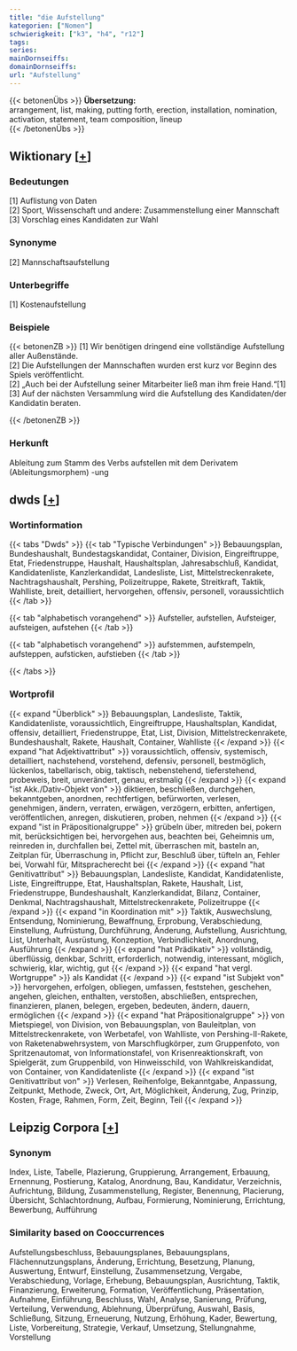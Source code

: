 ```yaml
---
title: "die Aufstellung"
kategorien: ["Nomen"]
schwierigkeit: ["k3", "h4", "r12"]
tags:
series:
mainDornseiffs:
domainDornseiffs:
url: "Aufstellung"
---
```


{{< betonenÜbs >}}
**Übersetzung:**  
arrangement, list, making, putting forth, erection, installation, nomination, activation, statement, team composition, lineup  
{{< /betonenÜbs >}}

## Wiktionary [[+](https://de.wiktionary.org/wiki/Aufstellung)]

### Bedeutungen
[1] Auflistung von Daten  
[2] Sport, Wissenschaft und andere: Zusammenstellung einer Mannschaft  
[3] Vorschlag eines Kandidaten zur Wahl  

### Synonyme
[2] Mannschaftsaufstellung  

### Unterbegriffe
[1] Kostenaufstellung  

### Beispiele
{{< betonenZB >}}
[1] Wir benötigen dringend eine vollständige Aufstellung aller Außenstände.  
[2] Die Aufstellungen der Mannschaften wurden erst kurz vor Beginn des Spiels veröffentlicht.  
[2] „Auch bei der Aufstellung seiner Mitarbeiter ließ man ihm freie Hand.“[1]  
[3] Auf der nächsten Versammlung wird die Aufstellung des Kandidaten/der Kandidatin beraten.  

{{< /betonenZB >}}
### Herkunft
Ableitung zum Stamm des Verbs aufstellen mit dem Derivatem (Ableitungsmorphem) -ung  



## dwds [[+](https://www.dwds.de/wb/Aufstellung)]

### Wortinformation
{{< tabs "Dwds" >}}
{{< tab "Typische Verbindungen" >}}
Bebauungsplan, Bundeshaushalt, Bundestagskandidat, Container, Division, Eingreiftruppe, Etat, Friedenstruppe, Haushalt, Haushaltsplan, Jahresabschluß, Kandidat, Kandidatenliste, Kanzlerkandidat, Landesliste, List, Mittelstreckenrakete, Nachtragshaushalt, Pershing, Polizeitruppe, Rakete, Streitkraft, Taktik, Wahlliste, breit, detailliert, hervorgehen, offensiv, personell, voraussichtlich
{{< /tab >}}

{{< tab "alphabetisch vorangehend" >}}
Aufsteller, aufstellen, Aufsteiger, aufsteigen, aufstehen
{{< /tab >}}

{{< tab "alphabetisch vorangehend" >}}
aufstemmen, aufstempeln, aufsteppen, aufsticken, aufstieben
{{< /tab >}}

{{< /tabs >}}

### Wortprofil
{{< expand "Überblick" >}} Bebauungsplan, Landesliste, Taktik, Kandidatenliste, voraussichtlich, Eingreiftruppe, Haushaltsplan, Kandidat, offensiv, detailliert, Friedenstruppe, Etat, List, Division, Mittelstreckenrakete, Bundeshaushalt, Rakete, Haushalt, Container, Wahlliste {{< /expand >}}
{{< expand "hat Adjektivattribut" >}} voraussichtlich, offensiv, systemisch, detailliert, nachstehend, vorstehend, defensiv, personell, bestmöglich, lückenlos, tabellarisch, obig, taktisch, nebenstehend, tieferstehend, probeweis, breit, unverändert, genau, erstmalig {{< /expand >}}
{{< expand "ist Akk./Dativ-Objekt von" >}} diktieren, beschließen, durchgehen, bekanntgeben, anordnen, rechtfertigen, befürworten, verlesen, genehmigen, ändern, verraten, erwägen, verzögern, erbitten, anfertigen, veröffentlichen, anregen, diskutieren, proben, nehmen {{< /expand >}}
{{< expand "ist in Präpositionalgruppe" >}} grübeln über, mitreden bei, pokern mit, berücksichtigen bei, hervorgehen aus, beachten bei, Geheimnis um, reinreden in, durchfallen bei, Zettel mit, überraschen mit, basteln an, Zeitplan für, Überraschung in, Pflicht zur, Beschluß über, tüfteln an, Fehler bei, Vorwahl für, Mitspracherecht bei {{< /expand >}}
{{< expand "hat Genitivattribut" >}} Bebauungsplan, Landesliste, Kandidat, Kandidatenliste, Liste, Eingreiftruppe, Etat, Haushaltsplan, Rakete, Haushalt, List, Friedenstruppe, Bundeshaushalt, Kanzlerkandidat, Bilanz, Container, Denkmal, Nachtragshaushalt, Mittelstreckenrakete, Polizeitruppe {{< /expand >}}
{{< expand "in Koordination mit" >}} Taktik, Auswechslung, Entsendung, Nominierung, Bewaffnung, Erprobung, Verabschiedung, Einstellung, Aufrüstung, Durchführung, Änderung, Aufstellung, Ausrichtung, List, Unterhalt, Ausrüstung, Konzeption, Verbindlichkeit, Anordnung, Ausführung {{< /expand >}}
{{< expand "hat Prädikativ" >}} vollständig, überflüssig, denkbar, Schritt, erforderlich, notwendig, interessant, möglich, schwierig, klar, wichtig, gut {{< /expand >}}
{{< expand "hat vergl. Wortgruppe" >}} als Kandidat {{< /expand >}}
{{< expand "ist Subjekt von" >}} hervorgehen, erfolgen, obliegen, umfassen, feststehen, geschehen, angehen, gleichen, enthalten, verstoßen, abschließen, entsprechen, finanzieren, planen, belegen, ergeben, bedeuten, ändern, dauern, ermöglichen {{< /expand >}}
{{< expand "hat Präpositionalgruppe" >}} von Mietspiegel, von Division, von Bebauungsplan, von Bauleitplan, von Mittelstreckenrakete, von Werbetafel, von Wahlliste, von Pershing-II-Rakete, von Raketenabwehrsystem, von Marschflugkörper, zum Gruppenfoto, von Spritzenautomat, von Informationstafel, von Krisenreaktionskraft, von Spielgerät, zum Gruppenbild, von Hinweisschild, von Wahlkreiskandidat, von Container, von Kandidatenliste {{< /expand >}}
{{< expand "ist Genitivattribut von" >}} Verlesen, Reihenfolge, Bekanntgabe, Anpassung, Zeitpunkt, Methode, Zweck, Ort, Art, Möglichkeit, Änderung, Zug, Prinzip, Kosten, Frage, Rahmen, Form, Zeit, Beginn, Teil {{< /expand >}}

## Leipzig Corpora [[+](https://corpora.uni-leipzig.de/en/res?word=Aufstellung&corpusId=deu_newscrawl-public_2018)]


### Synonym
Index, Liste, Tabelle, Plazierung, Gruppierung, Arrangement, Erbauung, Ernennung, Postierung, Katalog, Anordnung, Bau, Kandidatur, Verzeichnis, Aufrichtung, Bildung, Zusammenstellung, Register, Benennung, Placierung, Übersicht, Schlachtordnung, Aufbau, Formierung, Nominierung, Errichtung, Bewerbung, Aufführung


### Similarity based on Cooccurrences
Aufstellungsbeschluss, Bebauungsplanes, Bebauungsplans, Flächennutzungsplans, Änderung, Errichtung, Besetzung, Planung, Auswertung, Entwurf, Einstellung, Zusammensetzung, Vergabe, Verabschiedung, Vorlage, Erhebung, Bebauungsplan, Ausrichtung, Taktik, Finanzierung, Erweiterung, Formation, Veröffentlichung, Präsentation, Aufnahme, Einführung, Beschluss, Wahl, Analyse, Sanierung, Prüfung, Verteilung, Verwendung, Ablehnung, Überprüfung, Auswahl, Basis, Schließung, Sitzung, Erneuerung, Nutzung, Erhöhung, Kader, Bewertung, Liste, Vorbereitung, Strategie, Verkauf, Umsetzung, Stellungnahme, Vorstellung

